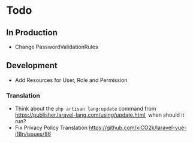 # Todo

## In Production

- Change PasswordValidationRules

## Development

- Add Resources for User, Role and Permission

### Translation
- Think about the `php artisan lang:update` command from https://publisher.laravel-lang.com/using/update.html, when should it run?
- Fix Privacy Policy Translation https://github.com/xiCO2k/laravel-vue-i18n/issues/86